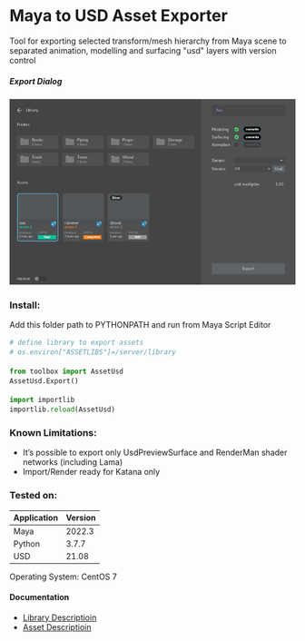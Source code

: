 # Maya to USD Asset Exporter

Tool for exporting selected transform/mesh hierarchy from Maya scene to separated animation, modelling and surfacing "usd" layers with version control



##### Export Dialog
![Asset Dialog](doc/preview.png)



### Install:
Add this folder path to PYTHONPATH and run from Maya Script Editor

```python
# define library to export assets
# os.environ["ASSETLIBS"]=/server/library

from toolbox import AssetUsd
AssetUsd.Export()

import importlib
importlib.reload(AssetUsd)
```



### Known Limitations:
+ It’s possible to export only UsdPreviewSurface and RenderMan shader networks (including Lama)
+ Import/Render ready for Katana only



### Tested on:

| Application       | Version        |
| ----------------- | -------------- |
| Maya              | 2022.3         |
| Python            | 3.7.7          |
| USD               | 21.08          |

Operating System: CentOS 7




#### Documentation

+ [Library Descriptioin](doc/LibraryDescriptioin.md)
+ [Asset Descriptioin](doc/AssetDescriptioin.md)
